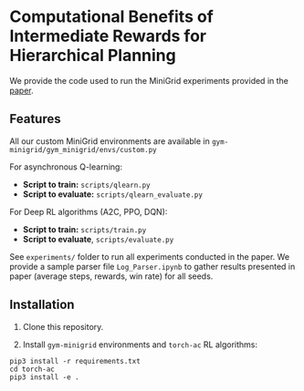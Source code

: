 # Computational Benefits of Intermediate Rewards for Hierarchical Planning
We provide the code used to run the MiniGrid experiments provided in the [paper](https://arxiv.org/pdf/2107.03961.pdf).

## Features
All our custom MiniGrid environments are available in `gym-minigrid/gym_minigrid/envs/custom.py`

For asynchronous Q-learning:
- **Script to train:** `scripts/qlearn.py`
- **Script to evaluate:** `scripts/qlearn_evaluate.py`

For Deep RL algorithms (A2C, PPO, DQN):
- **Script to train:** `scripts/train.py`
- **Script to evaluate**, `scripts/evaluate.py`

See `experiments/` folder to run all experiments conducted in the paper.
We provide a sample parser file `Log_Parser.ipynb` to gather results presented in paper (average steps, rewards, win rate) for all seeds.

## Installation

1. Clone this repository.

2. Install `gym-minigrid` environments and `torch-ac` RL algorithms:

```
pip3 install -r requirements.txt
cd torch-ac
pip3 install -e .
```
